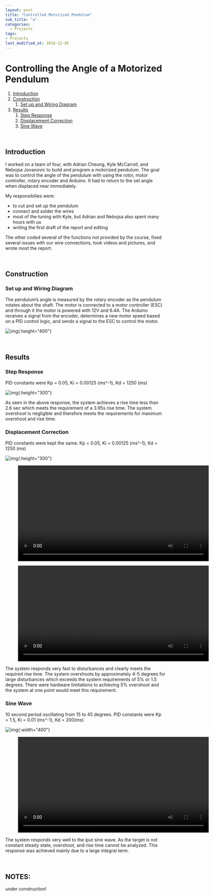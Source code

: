 ```yaml
---
layout: post
title: "Controlled Motorized Pendulum"
sub_title: "a"
categories:
  - Projects
tags:
- Projects
last_modified_at: 2018-12-05
---
```


# Controlling the Angle of a Motorized Pendulum

1. [Introduction](#1)
2. [Construction](#2)
    1. [Set up and Wiring Diagram](#2a)
3. [Results](#3)
    1. [Step Response](#3a)
    2. [Displacement Correction](#3b)
    3. [Sine Wave](#3c)

<p>&nbsp;</p> 

## Introduction <a name="1"></a>

I worked on a team of four, with Adrian Cheung, Kyle McCarroll, and Nebojsa Jovanovic to build and program a motorized pendulum. 
The goal was to control the angle of the pendulum with using the rotor, motor controller, rotary encoder and Arduino. 
It had to return to the set angle when displaced near immediately.

My responsibilies were:
- to cut and set up the pendulum
- connect and solder the wires
- most of the tuning with Kyle, but Adrian and Nebojsa also spent many hours with us
- writing the first draft of the report and editing

The other coded several of the functions not provided by the course, fixed several issues with our wire connections, took videos and pictures, and wrote most the report.

<p>&nbsp;</p> 

## Construction <a name="2"></a>

### Set up and Wiring Diagram <a name="2a"></a>

The pendulum’s angle is measured by the rotary encoder as the pendulum rotates about the shaft. The motor is connected to a motor controller (ESC) and through it the motor is powered with 12V and 6.4A. The Arduino receives a signal from the encoder, determines a new motor speed based on a PID control logic, and sends a signal to the ESC to control the motor.

![img](/images/projects/pendulum/physicle_layout_wiringD.PNG "Set up"){:height="400"} 

<p>&nbsp;</p> 

## Results <a name="3"></a>

### Step Response <a name="3a"></a>

PID constants were Kp = 0.05, Ki = 0.00125 (ms^-1), Kd = 1250 (ms)

![img](/images/projects/pendulum/step_response.PNG "Step Response graphed from Arduino software"){:height="300"} 

As seen in the above response, the system achieves a rise time less than 2.6 sec which meets the requirement of a 3.95s rise time. The system overshoot is negligible and therefore meets the requirements for maximum overshoot and rise time.

### Displacement Correction <a name="3b"></a>

PID constants were kept the same: Kp = 0.05, Ki = 0.00125 (ms^-1), Kd = 1250 (ms)

![img](/images/projects/pendulum/disturbance_response.PNG "Returns to Set of 30 Degrees"){:height="300"} 

<figure class="video_container">
  <video controls="true" allowfullscreen="true" height="300">
    <source src="/images/projects/pendulum/static_and_return.mp4" type="video/mp4">
  </video>
</figure> 

<figure class="video_container">
  <video controls="true" allowfullscreen="true" height="300">
    <source src="/images/projects/pendulum/static_and_return2.mp4" type="video/mp4">
  </video>
</figure> 

The system responds very fast to disturbances and clearly meets the required rise time. The system overshoots by approximately 4-5 degrees for large disturbances which exceeds the system requirements of 5% or 1.5 degrees. There were hardware limitations to achieving 5% overshoot and the system at one point would meet this requirement.

### Sine Wave <a name="3c"></a>

10 second period oscillating from 15 to 45 degrees. PID constants were Kp = 1.5, Ki = 0.01 (ms^-1), Kd = 200(ms)

![img](/images/projects/pendulum/sin_response.PNG "Step Response graphed from Arduino software"){:width="400"} 

<figure class="video_container">
  <video controls="true" allowfullscreen="true" height="300">
    <source src="/images/projects/pendulum/sin_graphed.mp4" type="video/mp4">
  </video>
</figure> 

The system responds very well to the iput sine wave. As the target is not constant steady state, overshoot, and rise time cannot be analyzed. This response was achieved mainly due to a large integral term.

<p>&nbsp;</p> 

## NOTES:
under construction!


